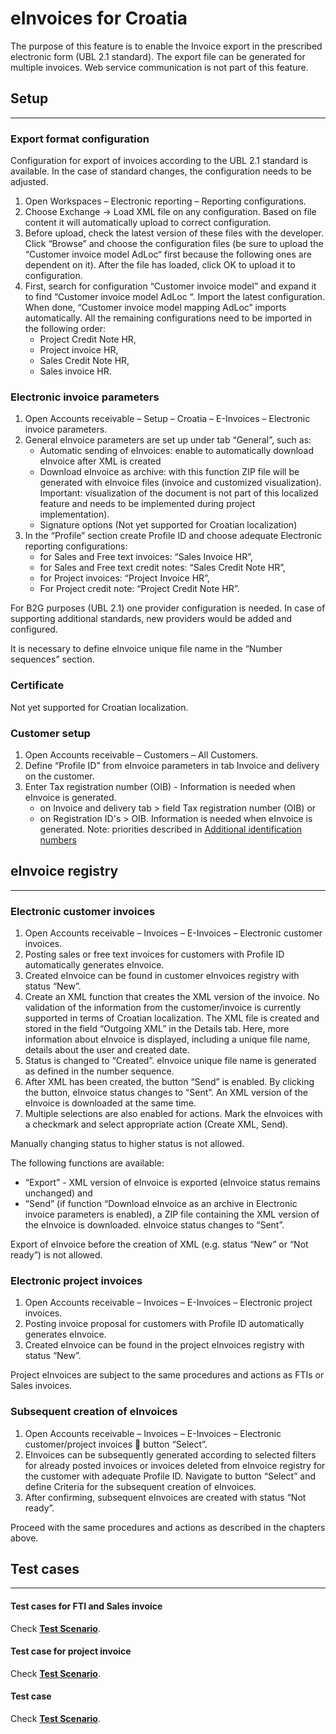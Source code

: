 # eInvoices for Croatia 

The purpose of this feature is to enable the Invoice export in the prescribed electronic form (UBL 2.1 standard). The export file can be generated for multiple invoices. Web service communication is not part of this feature. 

## **Setup**
---

### Export format configuration

Configuration for export of invoices according to the UBL 2.1 standard is available. In the case of standard changes, the configuration needs to be adjusted. 

1. Open Workspaces – Electronic reporting – Reporting configurations.
2. Choose Exchange -> Load XML file on any configuration. Based on file content it will automatically upload to correct configuration.
3. Before upload, check the latest version of these files with the developer. 
Click “Browse” and choose the configuration files (be sure to upload the “Customer invoice model AdLoc“ first because the following ones are dependent on it). After the file has loaded, click OK to upload it to configuration.
4. First, search for configuration “Customer invoice model” and expand it to find “Customer invoice model AdLoc “. Import the latest configuration. When done, “Customer invoice model mapping AdLoc” imports automatically. All the remaining configurations need to be imported in the following order:
   - Project Credit Note HR,
   - Project invoice HR,
   - Sales Credit Note HR,
   - Sales invoice HR.
  
### Electronic invoice parameters

1. Open Accounts receivable – Setup – Croatia – E-Invoices – Electronic invoice parameters.
2. General eInvoice parameters are set up under tab “General”, such as:
   - Automatic sending of eInvoices: enable to automatically download eInvoice after XML is created
   - Download eInvoice as archive: with this function ZIP file will be generated with eInvoice files (invoice and customized visualization). Important: visualization of the document is not part of this localized feature and needs to be implemented during project implementation).
   - Signature options (Not yet supported for Croatian localization)
3. In the “Profile” section create Profile ID and choose adequate Electronic reporting configurations:
   - for Sales and Free text invoices: “Sales Invoice HR”,
   - for Sales and Free text credit notes: “Sales Credit Note HR”,
   - for Project invoices: “Project Invoice HR”,
   - For Project credit note: “Project Credit Note HR”. 

For B2G purposes (UBL 2.1) one provider configuration is needed. In case of supporting additional standards, new providers would be added and configured. 
 
It is necessary to define eInvoice unique file name in the “Number sequences” section. 
 
### Certificate

Not yet supported for Croatian localization.

### Customer setup

1. Open Accounts receivable – Customers – All Customers.
2. Define “Profile ID” from eInvoice parameters in tab Invoice and delivery on the customer.
3. Enter Tax registration number (OIB) - Information is needed when eInvoice is generated.
   - on Invoice and delivery tab > field Tax registration number (OIB) or
   - on Registration ID's > OIB. Information is needed when eInvoice is generated. 
Note: priorities described in [Additional identification numbers](/Help/Core-Localization/Company,-Customer-and-Vendor-identification-numbers/Additional-identification-numbers)

## **eInvoice registry**
---

### Electronic customer invoices

1. Open Accounts receivable – Invoices – E-Invoices – Electronic customer invoices.
2. Posting sales or free text invoices for customers with Profile ID automatically generates eInvoice. 
3. Created eInvoice can be found in customer eInvoices registry with status “New”. 
4. Create an XML function that creates the XML version of the invoice. No validation of the information from the customer/invoice is currently supported in terms of Croatian localization.
The XML file is created and stored in the field “Outgoing XML” in the Details tab. Here, more information about eInvoice is displayed, including a unique file name, details about the user and created date.
5. Status is changed to “Created”. eInvoice unique file name is generated as defined in the number sequence.
6. After XML has been created, the button “Send” is enabled. By clicking the button, eInvoice status changes to “Sent”. An XML version of the eInvoice is downloaded at the same time.
7. Multiple selections are also enabled for actions. Mark the eInvoices with a checkmark and select appropriate action (Create XML, Send).
 
Manually changing status to higher status is not allowed.
 
The following functions are available:
   - “Export” - XML version of eInvoice is exported (eInvoice status remains unchanged) and
   - “Send” (if function “Download eInvoice as an archive in Electronic invoice parameters is enabled), a ZIP file containing the XML version of the eInvoice is downloaded. eInvoice status changes to “Sent”.
 
Export of eInvoice before the creation of XML (e.g. status “New” or “Not ready”) is not allowed.
 

 
### Electronic project invoices

1. Open Accounts receivable – Invoices – E-Invoices – Electronic project invoices.
2. Posting invoice proposal for customers with Profile ID automatically generates eInvoice.
3. Created eInvoice can be found in the project eInvoices registry with status “New”. 

Project eInvoices are subject to the same procedures and actions as FTIs or Sales invoices.

### Subsequent creation of eInvoices

1. Open Accounts receivable – Invoices – E-Invoices – Electronic customer/project invoices  button “Select”.
2. EInvoices can be subsequently generated according to selected filters for already posted invoices or invoices deleted from eInvoice registry for the customer with adequate Profile ID. Navigate to button “Select” and define Criteria for the subsequent creation of eInvoices. 
3. After confirming, subsequent eInvoices are created with status “Not ready”.
 
Proceed with the same procedures and actions as described in the chapters above. 

## **Test cases**
---
#### Test cases for FTI and Sales invoice

Check **[Test Scenario](e-Invoices-HR.zip)**.
#### Test case for project invoice

Check **[Test Scenario](e-Invoices-HR.zip)**.


#### Test case 

Check **[Test Scenario](e-Invoices-HR.zip)**.